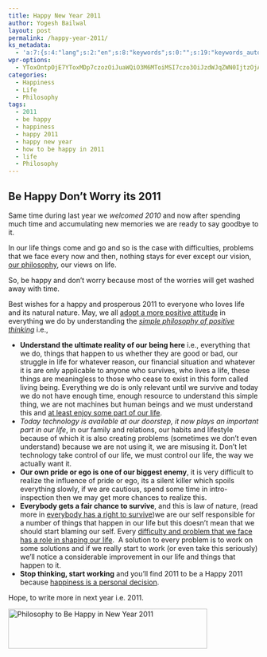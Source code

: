 ```yaml
---
title: Happy New Year 2011
author: Yogesh Bailwal
layout: post
permalink: /happy-year-2011/
ks_metadata:
  - 'a:7:{s:4:"lang";s:2:"en";s:8:"keywords";s:0:"";s:19:"keywords_autoupdate";s:1:"0";s:11:"description";s:0:"";s:22:"description_autoupdate";s:1:"0";s:5:"title";s:0:"";s:6:"robots";s:12:"index,follow";}'
wpr-options:
  - YToxOntpOjE7YToxMDp7czozOiJuaWQiO3M6MToiMSI7czo3OiJzdWJqZWN0IjtzOjA6IiI7czo4OiJ0ZXh0Ym9keSI7czowOiIiO3M6ODoiaHRtbGJvZHkiO3M6MDoiIjtzOjc6ImRpc2FibGUiO2k6MDtzOjE1OiJub2N1c3RvbWl6YXRpb24iO2k6MTtzOjEyOiJub3Bvc3RzZXJpZXMiO2k6MTtzOjEwOiJodG1sZW5hYmxlIjtpOjE7czoxMjoiYXR0YWNoaW1hZ2VzIjtpOjE7czoyMToic2tpcGFjdGl2ZXN1YnNjcmliZXJzIjtpOjA7fX0=
categories:
  - Happiness
  - Life
  - Philosophy
tags:
  - 2011
  - be happy
  - happiness
  - happy 2011
  - happy new year
  - how to be happy in 2011
  - life
  - Philosophy
---
```

## Be Happy Don&#8217;t Worry its 2011

Same time during last year we *welcomed 2010* and now after spending much time and accumulating new memories we are ready to say goodbye to it.

In our life things come and go and so is the case with difficulties, problems that we face every now and then, nothing stays for ever except our vision, <a href="http://www.philosophyinlife.info/category/philosophy" target="_self">our philosophy</a>, our views on life.

So, be happy and don&#8217;t worry because most of the worries will get washed away with time.

Best wishes for a happy and prosperous 2011 to everyone who loves life and its natural nature. May, we all <a href="http://www.philosophyinlife.info/276/adopting-postive-approach-life-improve-positive-thoughts.htm" target="_self">adopt a more positive attitude</a> in everything we do by understanding the <a href="http://www.philosophyinlife.info/255/philosophy-positive-thinking.htm" target="_self"><em>simple philosophy of positive thinking</em></a> i.e.,

*   **Understand the ultimate reality of our being here** i.e., everything that we do, things that happen to us whether they are good or bad, our struggle in life for whatever reason, our financial situation and whatever it is are only applicable to anyone who survives, who lives a life, these things are meaningless to those who cease to exist in this form called living being. Everything we do is only relevant until we survive and today we do not have enough time, enough resource to understand this simple thing, we are not machines but human beings and we must understand this and <a href="http://www.philosophyinlife.info/25/life-is-simple-and-easy-enjoy-life.htm" target="_self">at least enjoy some part of our life</a>.
*   *Today technology is available at our doorstep, it now plays an important part in our life*, in our family and relations, our habits and lifestyle because of which it is also creating problems (sometimes we don&#8217;t even understand) because we are not using it, we are misusing it. Don&#8217;t let technology take control of our life, we must control our life, the way we actually want it.
*   **Our own pride or ego is one of our biggest enemy**, it is very difficult to realize the influence of pride or ego, its a silent killer which spoils everything slowly, if we are cautious, spend some time in intro-inspection then we may get more chances to realize this.
*   **Everybody gets a fair chance to survive**, and this is law of nature, (read more in <a href="http://www.philosophyinlife.info/29/everybody-has-a-right-to-survive.htm" target="_self">everybody has a right to survive</a>)we are our self responsible for a number of things that happen in our life but this doesn&#8217;t mean that we should start blaming our self. Every <a href="http://www.philosophyinlife.info/36/role-of-difficulties-and-problems-in-our-life.htm" target="_self">difficulty and problem that we face has a role in shaping our life</a>.  A solution to every problem is to work on some solutions and if we really start to work (or even take this seriously) we&#8217;ll notice a considerable improvement in our life and things that happen to it.
*   **Stop thinking, start working** and you&#8217;ll find 2011 to be a Happy 2011 because <a href="http://www.philosophyinlife.info/35/happiness-is-a-decision.htm" target="_self">happiness is a personal decision</a>.

Hope, to write more in next year i.e. 2011.

<img class="aligncenter size-full wp-image-283" title="Happy_New_Year_2011" src="wp-content/uploads/2010/12/Happy_New_Year_2011.gif" alt="Philosophy to Be Happy in New Year 2011" width="400" height="80" />